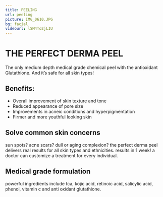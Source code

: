 ```yaml
---
title: PEELING
url: peeling
picture: IMG_0610.JPG
bg: facial
videourl: lSM4To2jLIU
---
```


# THE PERFECT DERMA PEEL
The only medium depth medical grade chemical peel with the antioxidant Glutathione. And it’s safe for all skin types!

## Benefits:
- Overall improvement of skin texture and tone
- Reduced appearance of pore size
- Improvements in acneic conditions and hyperpigmentation
- Firmer and more youthful looking skin

## Solve common skin concerns
sun spots? acne scars? dull or aging complexion? the perfect derma peel delivers real results for all skin types and ethnicities.
results in 1 week! a doctor can customize a treatment for every individual. 

## Medical grade formulation
powerful ingredients include tca, kojic acid, retinoic acid, salicylic acid, phenol, vitamin c and anti oxidant glutathione.
